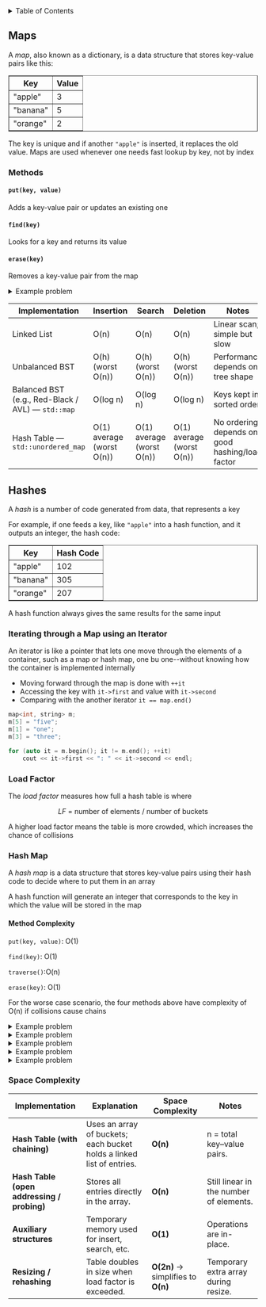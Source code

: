 <details>
<summary>Table of Contents</summary>
<ol>
  <li>
    <a href='#maps'>Maps</a>
  </li> 
  <li>
    <a href='#hashes'>Hashes</a>
  </li> 
</ol>
</details>

## Maps
A <em>map</em>, also known as a dictionary, is a data structure that stores key-value pairs like this:

<table border="1">
  <tr>
    <th>Key</th>
    <th>Value</th>
  </tr>
  <tr>
    <td>"apple"</td>
    <td>3</td>
  </tr>
  <tr>
    <td>"banana"</td>
    <td>5</td>
  </tr>
  <tr>
    <td>"orange"</td>
    <td>2</td>
  </tr>
</table>

The key is unique and if another <code>"apple"</code> is inserted, it replaces the old value. Maps are used whenever one needs fast lookup by key, not by index

### Methods
#### <code>put(key, value)</code>
Adds a key-value pair or updates an existing one

#### <code>find(key)</code>
Looks for a key and returns its value

#### <code>erase(key)</code>
Removes a key-value pair from the map

<details>
    <summary>Example problem</summary>
Given the following code snippet:

```cpp
int main() {
    map<int, string> m;
    m[5] = "apple";
    m[2] = "banana";
    m[8] = "cherry";
    m[2] = "grape";
    m[10] = "pear";

    for (auto p : m)
        cout << p.first << ": " << p.second << endl;
}
```

<ol type="a">
  <li>How many elements are in the map at the end?</li>
  <li>In what order will the keys print?</li>
  <li>What value is stored in key 2?</li>
  <li>What is the time complexity of each insertion?</li>
</ol>
  <details>
    <summary>Solution</summary>

<ol type ="a">
  <li>4</li>
  <li>"grape", "apple", "cherry", "pear"</li>
  <li>"grape"</li>
  <li>O(log n) if implemented with a AVL</li>
</ol>
</details> 
</ul>  
</details>

<table>
  <thead>
    <tr>
      <th>Implementation</th>
      <th>Insertion</th>
      <th>Search</th>
      <th>Deletion</th>
      <th>Notes</th>
    </tr>
  </thead>
  <tbody>
    <tr>
      <td>Linked List</td>
      <td>O(n)</td>
      <td>O(n)</td>
      <td>O(n)</td>
      <td>Linear scan; simple but slow</td>
    </tr>
    <tr>
      <td>Unbalanced BST</td>
      <td>O(h) (worst O(n))</td>
      <td>O(h) (worst O(n))</td>
      <td>O(h) (worst O(n))</td>
      <td>Performance depends on tree shape</td>
    </tr>
    <tr>
      <td>Balanced BST (e.g., Red-Black / AVL) — <code>std::map</code></td>
      <td>O(log n)</td>
      <td>O(log n)</td>
      <td>O(log n)</td>
      <td>Keys kept in sorted order</td>
    </tr>
    <tr>
       <td>Hash Table — <code>std::unordered_map</code></td>
      <td>O(1) average (worst O(n))</td>
      <td>O(1) average (worst O(n))</td>
      <td>O(1) average (worst O(n))</td>
      <td>No ordering; depends on good hashing/load factor</td>
    </tr>
  </tbody>
</table>


## Hashes
A <em>hash</em> is a number of code generated from data, that represents a key

For example, if one feeds a key, like <code>"apple"</code> into a hash function, and it outputs an integer, the hash code:

<table border="1">
  <tr>
    <th>Key</th>
    <th>Hash Code</th>
  </tr>
  <tr>
    <td>"apple"</td>
    <td>102</td>
  </tr>
  <tr>
    <td>"banana"</td>
    <td>305</td>
  </tr>
  <tr>
    <td>"orange"</td>
    <td>207</td>
  </tr>
</table>

A hash function always gives the same results for the same input

### Iterating through a Map using an Iterator
An iterator is like a pointer that lets one move through the elements of a container, such as a map or hash map, one bu one--without knowing how the container is implemented internally

<ul>
  <li>Moving forward through the map is done with <code>++it</code></li>
  <li>Accessing the key with <code>it->first</code> and value with <code>it->second</code>
  <li>Comparing with the another iterator <code>it == map.end()</code></li>
</ul>

```cpp
map<int, string> m;
m[5] = "five";
m[1] = "one";
m[3] = "three";

for (auto it = m.begin(); it != m.end(); ++it)
    cout << it->first << ": " << it->second << endl;

```

### Load Factor
The <em>load factor</em> measures how full a hash table is where

<div align="center">

$LF$ = number of elements / number of buckets
</div>

A higher load factor means the table is more crowded, which increases the chance of collisions

### Hash Map
A <em>hash map</em> is a data structure that stores key-value pairs using their hash code to decide where to put them in an array

A hash function will generate an integer that corresponds to the key in which the value will be stored in the map

#### Method Complexity
<code>put(key, value)</code>: O(1)

<code>find(key)</code>: O(1)

<code>traverse()</code>:O(n)

<code>erase(key)</code>: O(1)

For the worse case scenario, the four methods above have complexity of O(n) if collisions cause chains

<details>
    <summary>Example problem</summary>
Given a hash table of size 7, using linear probing for collision resolution

The function is: $h = k$ mod 7

Insert the following keys in order: 10, 17, 24, 6, 31

  <details>
    <summary>Solution</summary>

h(10) = 3<br />
h(17) = 3 -> 4<br />
h(24) = 3 -> 4 -> 5<br />
h(6) = 6<br />
h(31) = 3 -> 4 -> 5 -> 6 -> 0<br />

Answer: [31, x, x, 10, 17, 24, 6]
</details> 
</ul>  
</details>

<details>
    <summary>Example problem</summary>
Given a hash table of size 5 using chaining for collision resolution

The hash function is: $h(k) = k$ mod 5

Insert the following keys in order: 12, 7, 22, 17, 32
  <details>
    <summary>Solution</summary>

h(12) = 2<br />
h(7) = 2<br />
h(22) = 2<br />
h(17) = 2<br />
h(32) = 2<br />

Answer: [x, x, 12->7->22->17->32, x, x]
</details> 
</ul>  
</details>

<details>
    <summary>Example problem</summary>
Given a hash table of size 7 using chaining for quadratic probing

The hash function is: $h(k) = k$ mod 7

Insert the following keys in order: 10, 17, 24, 31
  <details>
    <summary>Solution</summary>

h(10) = 3<br />
h(17) = 3 -> (3 + 1^2) mod 7 = 4<br />
h(24) = 3 -> (3 + 1^2) mod 7 = 4 -> (3 + 2^2) mod 7 = 0<br />
h(31) = 3 -> (3 + 1^2) mod 7 = 4 -> (3 + 2^2) mod 7 = 0 -> (3 + 3^3) mod 7 = 5<br />

Answer: [24, x, x, 10, 17, 31, x]
</details> 
</ul>  
</details>


<details>
    <summary>Example problem</summary>
Given a hash table of size 7 using two hash functions:

$h1(k) = k$ mod 7<br />
$h2(k)$ 5 - ($k$ mod 5)

Insert the following keys in order: 50, 700, 76, 85, 92, 73, 101
  <details>
    <summary>Solution</summary>

index = $(h1(k) + i * h2(k))$ mod $m$, where $m$ is the size of the hash table

h1(50) = 1<br />
h1(700) = 0<br />
h1(76) = 6<br />
h1(85) = 1<br />
h2(85) = 5 - (85 mod 5) = 5<br />
index = (1 + 0 * 5) mod 7 = 1 -> (1 + 1 * 5) mod 7 = 6 -> (1 + 2 * 5) mod 7 = 4<br />
h1(92) = 1<br />
h2(92) = 5 - (92 mod 5) = 3<br />
index = (1 + 0 * 3) mod 7 = 1 -> (1 + 1 * 3) mod 7 = 4 -> (1 + 2 * 3) mod 7 = 0 -> (1 + 3 * 3) = 3<br />
h1(73) = 3<br />
h2(73) = 5 - (73 mod 5) = 2<br />
index = (3 + 0 * 2) mod 7 = 3 -> (3 + 1 * 2) mod 7 = 5<br />
h1(101) = 3<br />x
h2(101) = 5 - (101 mod 5) = 4<br />
index = (3 + 0 * 4) mod 7 = 3 -> (3 + 1 * 4) mod 7 = 0 -> (3 + 2 * 4) mod 7 = 4 -> (3 + 3 * 4) mod 7 = 1 -> (3 + 4 * 4) mod 7 = 5 -> (3 + 5 * 4) mod 7 = 2<br />

Answer: [700, 50, 101, 02, 85, 73, 76]
</details> 
</ul>  
</details>

<details>
    <summary>Example problem</summary>
Draw the 11-entry hash table that results from using the hash function, h(k) = (3k + 3) mod 11, to hash keys: 12, 44, 13, 88, 23, 94, 11, 39, 5, 20, and 16

<ol type-"a">
  <li>Collisions are handled by chaining</li>
  <li>Collisions are handled by linear probing</li>
  <li>Collisions are handled by quadratic probing, up to the point where the method fails</li>
</ol>
  <details>
    <summary>Solution</summary>

| Key | 3k+3 | (3k+3) mod 11 | h(k) |
| --- | ---- | ------------- | ---- |
| 12  | 39   | 6             | 6    |
| 44  | 135  | 3             | 3    |
| 13  | 42   | 9             | 9    |
| 88  | 267  | 3             | 3    |
| 23  | 72   | 6             | 6    |
| 94  | 285  | 10            | 10   |
| 11  | 36   | 3             | 3    |
| 39  | 120  | 10            | 10   |
| 5   | 18   | 7             | 7    |
| 20  | 63   | 8             | 8    |
| 16  | 51   | 7             | 7    |

| Key | Hash |
| --- | ---- |
| 12  | 6    |
| 44  | 3    |
| 13  | 9    |
| 88  | 3    |
| 23  | 6    |
| 94  | 10   |
| 11  | 3    |
| 39  | 10   |
| 5   | 7    |
| 20  | 8    |
| 16  | 7    |

<ol type="a">
  <li>

| Index | Keys (chain) |
| ----- | ------------ |
| 0     |              |
| 1     |              |
| 2     |              |
| 3     | 44 → 88 → 11 |
| 4     |              |
| 5     |              |
| 6     | 12 → 23      |
| 7     | 5 → 16       |
| 8     | 20           |
| 9     | 13           |
| 10    | 94 → 39      |

  </li>
  <li>

| Step | Key | h(k) | Action                                                                      |
| ---- | --- | ---- | --------------------------------------------------------------------------- |
| 1    | 12  | 6    | Place at 6                                                                  |
| 2    | 44  | 3    | Place at 3                                                                  |
| 3    | 13  | 9    | Place at 9                                                                  |
| 4    | 88  | 3    | 3 is full → try 4 → empty → place at 4                                      |
| 5    | 23  | 6    | 6 full → try 7 → empty → place at 7                                         |
| 6    | 94  | 10   | Place at 10                                                                 |
| 7    | 11  | 3    | 3 full → 4 full → 5 empty → place at 5                                      |
| 8    | 39  | 10   | 10 full → 0 empty → place at 0                                              |
| 9    | 5   | 7    | 7 full → 8 empty → place at 8                                               |
| 10   | 20  | 8    | 8 full → 9 full → 10 full → 0 full → 1 empty → place at 1                   |
| 11   | 16  | 7    | 7 full → 8 full → 9 full → 10 full → 0 full → 1 full → 2 empty → place at 2 |

| Index | Key |
| ----- | --- |
| 0     | 39  |
| 1     | 20  |
| 2     | 16  |
| 3     | 44  |
| 4     | 88  |
| 5     | 11  |
| 6     | 12  |
| 7     | 23  |
| 8     | 5   |
| 9     | 13  |
| 10    | 94  |

</li>
<li>

| Step | Key | h(k) | Probe sequence                              | Final index                    |
| ---- | --- | ---- | ------------------------------------------- | ------------------------------ |
| 1    | 12  | 6    | 6                                           | 6                              |
| 2    | 44  | 3    | 3                                           | 3                              |
| 3    | 13  | 9    | 9                                           | 9                              |
| 4    | 88  | 3    | 3→4 (1²=1)                                  | 4                              |
| 5    | 23  | 6    | 6→7 (1²=1)                                  | 7                              |
| 6    | 94  | 10   | 10                                          | 10                             |
| 7    | 11  | 3    | 3→4→6 (1²=1, 2²=4, 3+4=7→7 full?) check → 8 | Wait, let’s compute carefully. |

3 full (44)

4 full (88)

(3 + 4) % 11 = 7 → 7 full (23)

(3 + 9) % 11 = 1 → empty → place at 1 |

| 8 | 39 | 10 | 10 full → (10+1)%11=0 → empty → 0 |

| 9 | 5 | 7 | 7 full → (7+1)%11=8 → empty → 8 |

| 10 | 20 | 8 | 8 full → (8+1)%11=9 full → (8+4)%11=1 full → (8+9)%11=6 full → (8+16)%11=2 empty → 2 |

| 11 | 16 | 7 | 7 full → (7+1)%11=8 full → (7+4)%11=0 full → (7+9)%11=5 empty → 5 |

| Index | Key |
| ----- | --- |
| 0     | 39  |
| 1     | 11  |
| 2     | 20  |
| 3     | 44  |
| 4     | 88  |
| 5     | 16  |
| 6     | 12  |
| 7     | 23  |
| 8     | 5   |
| 9     | 13  |
| 10    | 94  |

</li>
</ol>
</details> 
</ul>  
</details>

### Space Complexity
| Implementation                             | Explanation                                                           | Space Complexity                   | Notes                                   |
| ------------------------------------------ | --------------------------------------------------------------------- | ---------------------------------- | --------------------------------------- |
| **Hash Table (with chaining)**             | Uses an array of buckets; each bucket holds a linked list of entries. | **O(n)**                           | n = total key–value pairs.              |
| **Hash Table (open addressing / probing)** | Stores all entries directly in the array.                             | **O(n)**                           | Still linear in the number of elements. |
| **Auxiliary structures**                   | Temporary memory used for insert, search, etc.                        | **O(1)**                           | Operations are in-place.                |
| **Resizing / rehashing**                   | Table doubles in size when load factor is exceeded.                   | **O(2n)** → simplifies to **O(n)** | Temporary extra array during resize.    |
